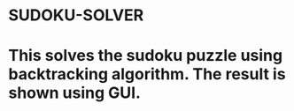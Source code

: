 # SUDOKU-SOLVER
# This solves the sudoku puzzle using backtracking algorithm. The result is shown using GUI.

